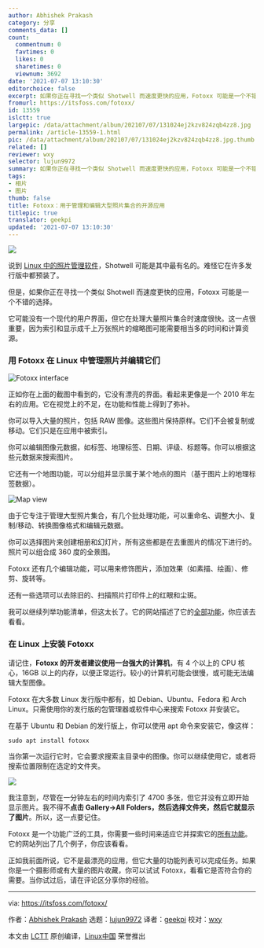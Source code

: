 ```yaml
---
author: Abhishek Prakash
category: 分享
comments_data: []
count:
  commentnum: 0
  favtimes: 0
  likes: 0
  sharetimes: 0
  viewnum: 3692
date: '2021-07-07 13:10:30'
editorchoice: false
excerpt: 如果你正在寻找一个类似 Shotwell 而速度更快的应用，Fotoxx 可能是一个不错的选择。
fromurl: https://itsfoss.com/fotoxx/
id: 13559
islctt: true
largepic: /data/attachment/album/202107/07/131024ej2kzv824zqb4zz8.jpg
permalink: /article-13559-1.html
pic: /data/attachment/album/202107/07/131024ej2kzv824zqb4zz8.jpg.thumb.jpg
related: []
reviewer: wxy
selector: lujun9972
summary: 如果你正在寻找一个类似 Shotwell 而速度更快的应用，Fotoxx 可能是一个不错的选择。
tags:
- 相片
- 图片
thumb: false
title: Fotoxx：用于管理和编辑大型照片集合的开源应用
titlepic: true
translator: geekpi
updated: '2021-07-07 13:10:30'
---
```


![](/data/attachment/album/202107/07/131024ej2kzv824zqb4zz8.jpg)


说到 [Linux 中的照片管理软件](https://itsfoss.com/linux-photo-management-software/)，Shotwell 可能是其中最有名的。难怪它在许多发行版中都预装了。


但是，如果你正在寻找一个类似 Shotwell 而速度更快的应用，Fotoxx 可能是一个不错的选择。


它可能没有一个现代的用户界面，但它在处理大量照片集合时速度很快。这一点很重要，因为索引和显示成千上万张照片的缩略图可能需要相当多的时间和计算资源。


### 用 Fotoxx 在 Linux 中管理照片并编辑它们


![Fotoxx interface](/data/attachment/album/202107/07/131030rwu8189i5uuk4q1w.jpg)


正如你在上面的截图中看到的，它没有漂亮的界面。看起来更像是一个 2010 年左右的应用。它在视觉上的不足，在功能和性能上得到了弥补。


你可以导入大量的照片，包括 RAW 图像。这些图片保持原样。它们不会被复制或移动。它们只是在应用中被索引。


你可以编辑图像元数据，如标签、地理标签、日期、评级、标题等。你可以根据这些元数据来搜索图片。


它还有一个地图功能，可以分组并显示属于某个地点的图片（基于图片上的地理标签数据）。


![Map view](/data/attachment/album/202107/07/131033tkyx47spi4yaaae6.jpg)


由于它专注于管理大型照片集合，有几个批处理功能，可以重命名、调整大小、复制/移动、转换图像格式和编辑元数据。


你可以选择图片来创建相册和幻灯片，所有这些都是在去重图片的情况下进行的。照片可以组合成 360 度的全景图。


Fotoxx 还有几个编辑功能，可以用来修饰图片，添加效果（如素描、绘画）、修剪、旋转等。


还有一些选项可以去除旧的、扫描照片打印件上的红眼和尘斑。


我可以继续列举功能清单，但这太长了。它的网站描述了它的[全部功能](https://kornelix.net/fotoxx/fotoxx.html)，你应该去看看。


### 在 Linux 上安装 Fotoxx


请记住，**Fotoxx 的开发者建议使用一台强大的计算机**，有 4 个以上的 CPU 核心，16GB 以上的内存，以便正常运行。较小的计算机可能会很慢，或可能无法编辑大型图像。


Fotoxx 在大多数 Linux 发行版中都有，如 Debian、Ubuntu、Fedora 和 Arch Linux。只需使用你的发行版的包管理器或软件中心来搜索 Fotoxx 并安装它。


在基于 Ubuntu 和 Debian 的发行版上，你可以使用 apt 命令来安装它，像这样：



```
sudo apt install fotoxx

```

当你第一次运行它时，它会要求搜索主目录中的图像。你可以继续使用它，或者将搜索位置限制在选定的文件夹。


![](/data/attachment/album/202107/07/131035uiivhvds54vvitsh.png)


我注意到，尽管在一分钟左右的时间内索引了 4700 多张，但它并没有立即开始显示图片。我不得不**点击 Gallery->All Folders，然后选择文件夹，然后它就显示了图片**。所以，这一点要记住。


Fotoxx 是一个功能广泛的工具，你需要一些时间来适应它并探索它的[所有功能](https://kornelix.net/fotoxx/fotoxx.html)。它的网站列出了几个例子，你应该看看。


正如我前面所说，它不是最漂亮的应用，但它大量的功能列表可以完成任务。如果你是一个摄影师或有大量的图片收藏，你可以试试 Fotoxx，看看它是否符合你的需要。当你试过后，请在评论区分享你的经验。




---


via: <https://itsfoss.com/fotoxx/>


作者：[Abhishek Prakash](https://itsfoss.com/author/abhishek/) 选题：[lujun9972](https://github.com/lujun9972) 译者：[geekpi](https://github.com/geekpi) 校对：[wxy](https://github.com/wxy)


本文由 [LCTT](https://github.com/LCTT/TranslateProject) 原创编译，[Linux中国](https://linux.cn/) 荣誉推出